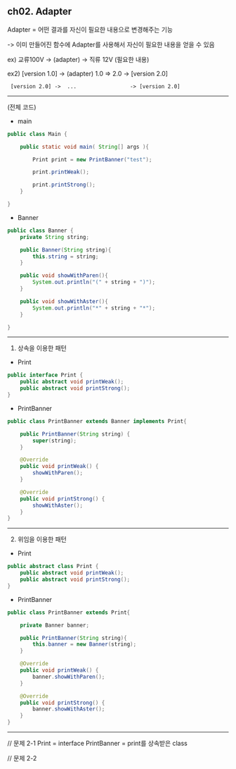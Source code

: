 ## ch02. Adapter

Adapter = 어떤 결과를 자신이 필요한 내용으로 변경해주는 기능

-> 이미 만들어진 함수에 Adapter를 사용해서 자신이 필요한 내용을 얻을 수 있음

ex) 교류100V -> (adapter) -> 직류 12V (필요한 내용)

ex2) [version 1.0] -> (adapter) 1.0 => 2.0 -> [version 2.0]

     [version 2.0] ->  ...                 -> [version 2.0]

---- 
(전체 코드)

- main
```java
public class Main {

    public static void main( String[] args ){

        Print print = new PrintBanner("test");

        print.printWeak();

        print.printStrong();
    }

}
```

- Banner
```java
public class Banner {
    private String string;

    public Banner(String string){
        this.string = string;
    }

    public void showWithParen(){
        System.out.println("(" + string + ")");
    }

    public void showWithAster(){
        System.out.println("*" + string + "*");
    }

}
```
----
1. 상속을 이용한 패턴

- Print
```java
public interface Print {
    public abstract void printWeak();
    public abstract void printStrong();
}
```

- PrintBanner
```java
public class PrintBanner extends Banner implements Print{

    public PrintBanner(String string) {
        super(string);
    }

    @Override
    public void printWeak() {
        showWithParen();
    }

    @Override
    public void printStrong() {
        showWithAster();
    }
}
```
----

2. 위임을 이용한 패턴

- Print
```java
public abstract class Print {
    public abstract void printWeak();
    public abstract void printStrong();
}
```

- PrintBanner
```java
public class PrintBanner extends Print{

    private Banner banner;

    public PrintBanner(String string){
        this.banner = new Banner(string);
    }

    @Override
    public void printWeak() {
        banner.showWithParen();
    }

    @Override
    public void printStrong() {
        banner.showWithAster();
    }
}
```
----
// 문제 2-1
Print = interface
PrintBanner = print를 상속받은 class


// 문제 2-2



